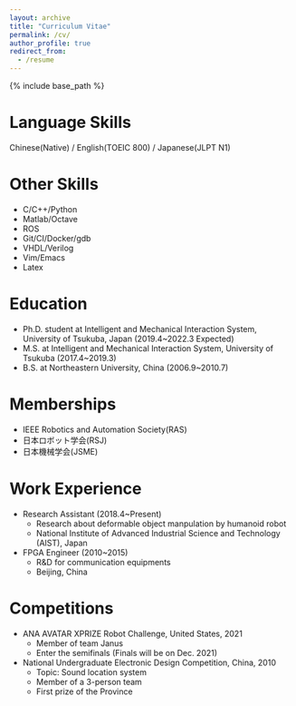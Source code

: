 ```yaml
---
layout: archive
title: "Curriculum Vitae"
permalink: /cv/
author_profile: true
redirect_from:
  - /resume
---
```


{% include base_path %}

Language Skills
======
Chinese(Native) / English(TOEIC 800) / Japanese(JLPT N1)

Other Skills
======
* C/C++/Python
* Matlab/Octave
* ROS 
* Git/CI/Docker/gdb
* VHDL/Verilog
* Vim/Emacs
* Latex

Education
======
* Ph.D. student at Intelligent and Mechanical Interaction System, University of Tsukuba, Japan (2019.4~2022.3 Expected)
* M.S. at Intelligent and Mechanical Interaction System, University of Tsukuba (2017.4~2019.3)
* B.S. at Northeastern University, China (2006.9~2010.7)

Memberships
======
* IEEE Robotics and Automation Society(RAS)
* 日本ロボット学会(RSJ)
* 日本機械学会(JSME)

Work Experience
======
* Research Assistant (2018.4~Present)
    * Research about deformable object manpulation by humanoid robot
    * National Institute of Advanced Industrial Science and Technology (AIST), Japan
* FPGA Engineer (2010~2015)
    * R&D for communication equipments
    * Beijing, China

Competitions
======
* ANA AVATAR XPRIZE Robot Challenge, United States, 2021
    * Member of team Janus
    * Enter the semifinals (Finals will be on Dec. 2021)
* National Undergraduate Electronic Design Competition, China, 2010
    * Topic: Sound location system
    * Member of a 3-person team
    * First prize of the Province
